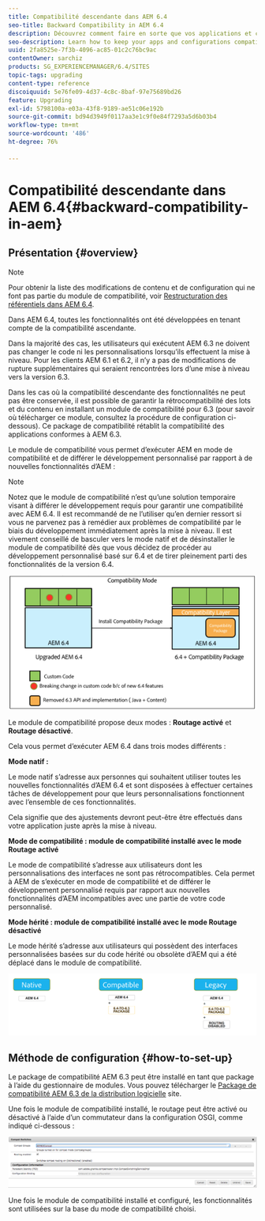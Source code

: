 ```yaml
---
title: Compatibilité descendante dans AEM 6.4
seo-title: Backward Compatibility in AEM 6.4
description: Découvrez comment faire en sorte que vos applications et configurations restent compatibles avec AEM 6.4
seo-description: Learn how to keep your apps and configurations compatible with AEM 6.4
uuid: 2fa8525e-7f3b-4096-ac85-01c2c76bc9ac
contentOwner: sarchiz
products: SG_EXPERIENCEMANAGER/6.4/SITES
topic-tags: upgrading
content-type: reference
discoiquuid: 5e76fe09-4d37-4c8c-8baf-97e75689bd26
feature: Upgrading
exl-id: 5798100a-e03a-43f8-9189-ae51c06e192b
source-git-commit: bd94d3949f0117aa3e1c9f0e84f7293a5d6b03b4
workflow-type: tm+mt
source-wordcount: '486'
ht-degree: 76%

---
```


# Compatibilité descendante dans AEM 6.4{#backward-compatibility-in-aem}

## Présentation {#overview}

>[!NOTE]
>
>Pour obtenir la liste des modifications de contenu et de configuration qui ne font pas partie du module de compatibilité, voir [Restructuration des référentiels dans AEM 6.4](/help/sites-deploying/repository-restructuring.md).

Dans AEM 6.4, toutes les fonctionnalités ont été développées en tenant compte de la compatibilité ascendante.

Dans la majorité des cas, les utilisateurs qui exécutent AEM 6.3 ne doivent pas changer le code ni les personnalisations lorsqu’ils effectuent la mise à niveau. Pour les clients AEM 6.1 et 6.2, il n’y a pas de modifications de rupture supplémentaires qui seraient rencontrées lors d’une mise à niveau vers la version 6.3.

Dans les cas où la compatibilité descendante des fonctionnalités ne peut pas être conservée, il est possible de garantir la rétrocompatibilité des lots et du contenu en installant un module de compatibilité pour 6.3 (pour savoir où télécharger ce module, consultez la procédure de configuration ci-dessous). Ce package de compatibilité rétablit la compatibilité des applications conformes à AEM 6.3.

Le module de compatibilité vous permet d’exécuter AEM en mode de compatibilité et de différer le développement personnalisé par rapport à de nouvelles fonctionnalités d’AEM :

>[!NOTE]
>
>Notez que le module de compatibilité n’est qu’une solution temporaire visant à différer le développement requis pour garantir une compatibilité avec AEM 6.4. Il est recommandé de ne l’utiliser qu’en dernier ressort si vous ne parvenez pas à remédier aux problèmes de compatibilité par le biais du développement immédiatement après la mise à niveau. Il est vivement conseillé de basculer vers le mode natif et de désinstaller le module de compatibilité dès que vous décidez de procéder au développement personnalisé basé sur 6.4 et de tirer pleinement parti des fonctionnalités de la version 6.4.

![screen_shot_2018-04-05at43339pm](assets/screen_shot_2018-04-05at43339pm.png)

Le module de compatibilité propose deux modes : **Routage activé** et **Routage désactivé**.

Cela vous permet d’exécuter AEM 6.4 dans trois modes différents :

**Mode natif :**

Le mode natif s’adresse aux personnes qui souhaitent utiliser toutes les nouvelles fonctionnalités d’AEM 6.4 et sont disposées à effectuer certaines tâches de développement pour que leurs personnalisations fonctionnent avec l’ensemble de ces fonctionnalités.

Cela signifie que des ajustements devront peut-être être effectués dans votre application juste après la mise à niveau.

**Mode de compatibilité : module de compatibilité installé avec le mode Routage activé**

Le mode de compatibilité s’adresse aux utilisateurs dont les personnalisations des interfaces ne sont pas rétrocompatibles. Cela permet à AEM de s’exécuter en mode de compatibilité et de différer le développement personnalisé requis par rapport aux nouvelles fonctionnalités d’AEM incompatibles avec une partie de votre code personnalisé.

**Mode hérité : module de compatibilité installé avec le mode Routage désactivé**

Le mode hérité s’adresse aux utilisateurs qui possèdent des interfaces personnalisées basées sur du code hérité ou obsolète d’AEM qui a été déplacé dans le module de compatibilité.

![image2018-2-12_23-58-37](assets/image2018-2-12_23-58-37.png)

## Méthode de configuration {#how-to-set-up}

Le package de compatibilité AEM 6.3 peut être installé en tant que package à l’aide du gestionnaire de modules. Vous pouvez télécharger le [Package de compatibilité AEM 6.3 de la distribution logicielle](https://experience.adobe.com/#/downloads/content/software-distribution/en/aem.html?package=/content/software-distribution/en/details.html/content/dam/aem/public/adobe/packages/cq640/compatpack/aem-compat-cq64-to-cq63) site.

Une fois le module de compatibilité installé, le routage peut être activé ou désactivé à l’aide d’un commutateur dans la configuration OSGI, comme indiqué ci-dessous :

![screen_shot_2017-11-27at122421pm](assets/screen_shot_2017-11-27at122421pm.png)

Une fois le module de compatibilité installé et configuré, les fonctionnalités sont utilisées sur la base du mode de compatibilité choisi.
